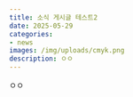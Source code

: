 ```yaml
---
title: 소식 게시글 테스트2
date: 2025-05-29
categories:
- news
images: /img/uploads/cmyk.png
description: ㅇㅇ
---
```

ㅇㅇ
